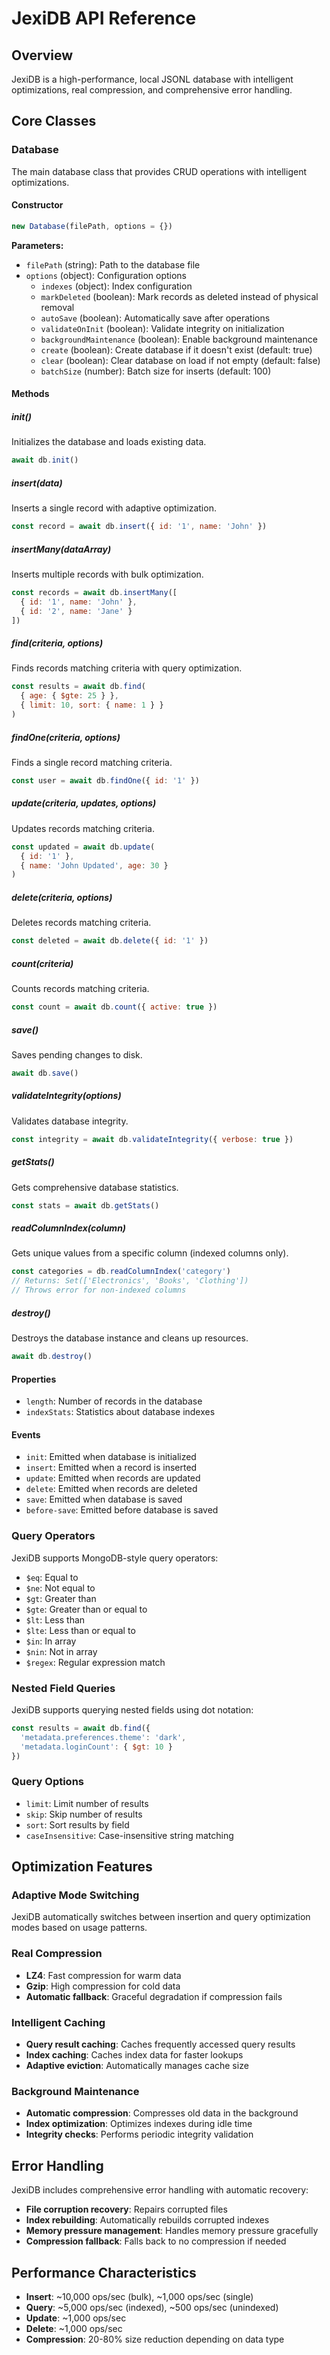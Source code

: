 # JexiDB API Reference

## Overview

JexiDB is a high-performance, local JSONL database with intelligent optimizations, real compression, and comprehensive error handling.

## Core Classes

### Database

The main database class that provides CRUD operations with intelligent optimizations.

#### Constructor

```javascript
new Database(filePath, options = {})
```

**Parameters:**
- `filePath` (string): Path to the database file
- `options` (object): Configuration options
  - `indexes` (object): Index configuration
  - `markDeleted` (boolean): Mark records as deleted instead of physical removal
  - `autoSave` (boolean): Automatically save after operations
  - `validateOnInit` (boolean): Validate integrity on initialization
  - `backgroundMaintenance` (boolean): Enable background maintenance
  - `create` (boolean): Create database if it doesn't exist (default: true)
  - `clear` (boolean): Clear database on load if not empty (default: false)
  - `batchSize` (number): Batch size for inserts (default: 100)

#### Methods

##### init()
Initializes the database and loads existing data.

```javascript
await db.init()
```

##### insert(data)
Inserts a single record with adaptive optimization.

```javascript
const record = await db.insert({ id: '1', name: 'John' })
```

##### insertMany(dataArray)
Inserts multiple records with bulk optimization.

```javascript
const records = await db.insertMany([
  { id: '1', name: 'John' },
  { id: '2', name: 'Jane' }
])
```

##### find(criteria, options)
Finds records matching criteria with query optimization.

```javascript
const results = await db.find(
  { age: { $gte: 25 } },
  { limit: 10, sort: { name: 1 } }
)
```

##### findOne(criteria, options)
Finds a single record matching criteria.

```javascript
const user = await db.findOne({ id: '1' })
```

##### update(criteria, updates, options)
Updates records matching criteria.

```javascript
const updated = await db.update(
  { id: '1' },
  { name: 'John Updated', age: 30 }
)
```

##### delete(criteria, options)
Deletes records matching criteria.

```javascript
const deleted = await db.delete({ id: '1' })
```

##### count(criteria)
Counts records matching criteria.

```javascript
const count = await db.count({ active: true })
```

##### save()
Saves pending changes to disk.

```javascript
await db.save()
```

##### validateIntegrity(options)
Validates database integrity.

```javascript
const integrity = await db.validateIntegrity({ verbose: true })
```

##### getStats()
Gets comprehensive database statistics.

```javascript
const stats = await db.getStats()
```

##### readColumnIndex(column)
Gets unique values from a specific column (indexed columns only).

```javascript
const categories = db.readColumnIndex('category')
// Returns: Set(['Electronics', 'Books', 'Clothing'])
// Throws error for non-indexed columns
```

##### destroy()
Destroys the database instance and cleans up resources.

```javascript
await db.destroy()
```

#### Properties

- `length`: Number of records in the database
- `indexStats`: Statistics about database indexes

#### Events

- `init`: Emitted when database is initialized
- `insert`: Emitted when a record is inserted
- `update`: Emitted when records are updated
- `delete`: Emitted when records are deleted
- `save`: Emitted when database is saved
- `before-save`: Emitted before database is saved

### Query Operators

JexiDB supports MongoDB-style query operators:

- `$eq`: Equal to
- `$ne`: Not equal to
- `$gt`: Greater than
- `$gte`: Greater than or equal to
- `$lt`: Less than
- `$lte`: Less than or equal to
- `$in`: In array
- `$nin`: Not in array
- `$regex`: Regular expression match

### Nested Field Queries

JexiDB supports querying nested fields using dot notation:

```javascript
const results = await db.find({
  'metadata.preferences.theme': 'dark',
  'metadata.loginCount': { $gt: 10 }
})
```

### Query Options

- `limit`: Limit number of results
- `skip`: Skip number of results
- `sort`: Sort results by field
- `caseInsensitive`: Case-insensitive string matching

## Optimization Features

### Adaptive Mode Switching

JexiDB automatically switches between insertion and query optimization modes based on usage patterns.

### Real Compression

- **LZ4**: Fast compression for warm data
- **Gzip**: High compression for cold data
- **Automatic fallback**: Graceful degradation if compression fails

### Intelligent Caching

- **Query result caching**: Caches frequently accessed query results
- **Index caching**: Caches index data for faster lookups
- **Adaptive eviction**: Automatically manages cache size

### Background Maintenance

- **Automatic compression**: Compresses old data in the background
- **Index optimization**: Optimizes indexes during idle time
- **Integrity checks**: Performs periodic integrity validation

## Error Handling

JexiDB includes comprehensive error handling with automatic recovery:

- **File corruption recovery**: Repairs corrupted files
- **Index rebuilding**: Automatically rebuilds corrupted indexes
- **Memory pressure management**: Handles memory pressure gracefully
- **Compression fallback**: Falls back to no compression if needed

## Performance Characteristics

- **Insert**: ~10,000 ops/sec (bulk), ~1,000 ops/sec (single)
- **Query**: ~5,000 ops/sec (indexed), ~500 ops/sec (unindexed)
- **Update**: ~1,000 ops/sec
- **Delete**: ~1,000 ops/sec
- **Compression**: 20-80% size reduction depending on data type
